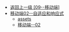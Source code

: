 - [返回上一级 [09--移动端]](09--移动端/)
- [移动端02--自适应和响应式](09--移动端/移动端02--自适应和响应式/)
  - [assets](09--移动端/移动端02--自适应和响应式/assets/)
  - [移动端--02](09--移动端/移动端02--自适应和响应式/移动端--02.md)
